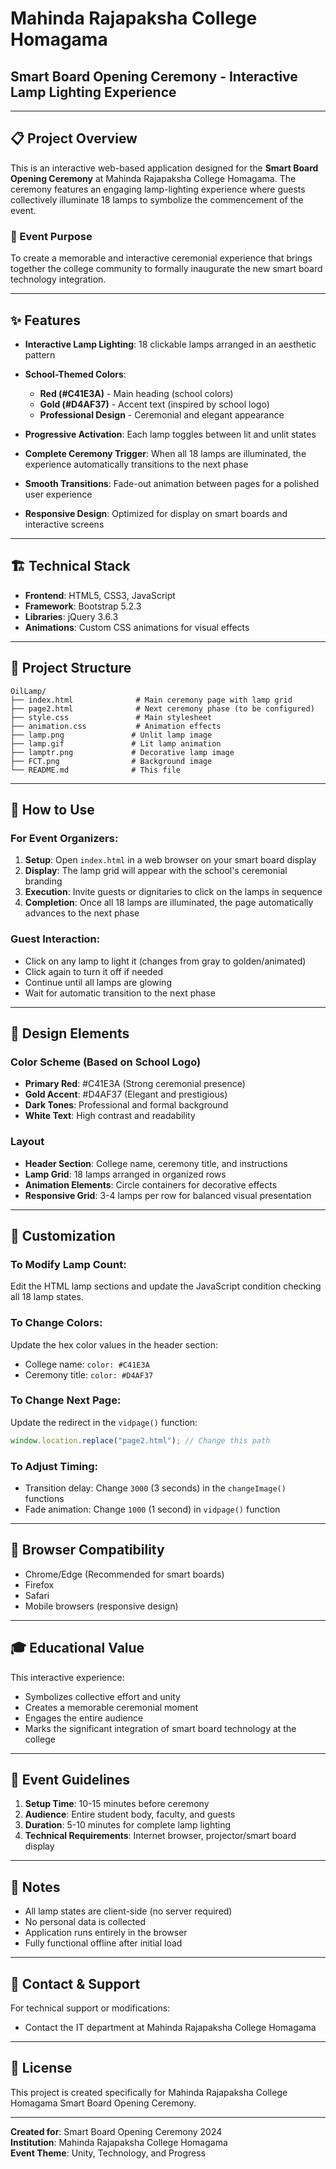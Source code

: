 # Mahinda Rajapaksha College Homagama
## Smart Board Opening Ceremony - Interactive Lamp Lighting Experience

---

## 📋 Project Overview

This is an interactive web-based application designed for the **Smart Board Opening Ceremony** at Mahinda Rajapaksha College Homagama. The ceremony features an engaging lamp-lighting experience where guests collectively illuminate 18 lamps to symbolize the commencement of the event.

### 🎯 Event Purpose
To create a memorable and interactive ceremonial experience that brings together the college community to formally inaugurate the new smart board technology integration.

---

## ✨ Features

- **Interactive Lamp Lighting**: 18 clickable lamps arranged in an aesthetic pattern
- **School-Themed Colors**: 
  - **Red (#C41E3A)** - Main heading (school colors)
  - **Gold (#D4AF37)** - Accent text (inspired by school logo)
  - **Professional Design** - Ceremonial and elegant appearance

- **Progressive Activation**: Each lamp toggles between lit and unlit states
- **Complete Ceremony Trigger**: When all 18 lamps are illuminated, the experience automatically transitions to the next phase
- **Smooth Transitions**: Fade-out animation between pages for a polished user experience
- **Responsive Design**: Optimized for display on smart boards and interactive screens

---

## 🏗️ Technical Stack

- **Frontend**: HTML5, CSS3, JavaScript
- **Framework**: Bootstrap 5.2.3
- **Libraries**: jQuery 3.6.3
- **Animations**: Custom CSS animations for visual effects

---

## 📁 Project Structure

```
OilLamp/
├── index.html              # Main ceremony page with lamp grid
├── page2.html              # Next ceremony phase (to be configured)
├── style.css               # Main stylesheet
├── animation.css           # Animation effects
├── lamp.png               # Unlit lamp image
├── lamp.gif               # Lit lamp animation
├── lamptr.png             # Decorative lamp image
├── FCT.png                # Background image
└── README.md              # This file
```

---

## 🚀 How to Use

### For Event Organizers:

1. **Setup**: Open `index.html` in a web browser on your smart board display
2. **Display**: The lamp grid will appear with the school's ceremonial branding
3. **Execution**: Invite guests or dignitaries to click on the lamps in sequence
4. **Completion**: Once all 18 lamps are illuminated, the page automatically advances to the next phase

### Guest Interaction:

- Click on any lamp to light it (changes from gray to golden/animated)
- Click again to turn it off if needed
- Continue until all lamps are glowing
- Wait for automatic transition to the next phase

---

## 🎨 Design Elements

### Color Scheme (Based on School Logo)
- **Primary Red**: #C41E3A (Strong ceremonial presence)
- **Gold Accent**: #D4AF37 (Elegant and prestigious)
- **Dark Tones**: Professional and formal background
- **White Text**: High contrast and readability

### Layout
- **Header Section**: College name, ceremony title, and instructions
- **Lamp Grid**: 18 lamps arranged in organized rows
- **Animation Elements**: Circle containers for decorative effects
- **Responsive Grid**: 3-4 lamps per row for balanced visual presentation

---

## 🔧 Customization

### To Modify Lamp Count:
Edit the HTML lamp sections and update the JavaScript condition checking all 18 lamp states.

### To Change Colors:
Update the hex color values in the header section:
- College name: `color: #C41E3A`
- Ceremony title: `color: #D4AF37`

### To Change Next Page:
Update the redirect in the `vidpage()` function:
```javascript
window.location.replace("page2.html"); // Change this path
```

### To Adjust Timing:
- Transition delay: Change `3000` (3 seconds) in the `changeImage()` functions
- Fade animation: Change `1000` (1 second) in `vidpage()` function

---

## 📱 Browser Compatibility

- Chrome/Edge (Recommended for smart boards)
- Firefox
- Safari
- Mobile browsers (responsive design)

---

## 🎓 Educational Value

This interactive experience:
- Symbolizes collective effort and unity
- Creates a memorable ceremonial moment
- Engages the entire audience
- Marks the significant integration of smart board technology at the college

---

## 📝 Event Guidelines

1. **Setup Time**: 10-15 minutes before ceremony
2. **Audience**: Entire student body, faculty, and guests
3. **Duration**: 5-10 minutes for complete lamp lighting
4. **Technical Requirements**: Internet browser, projector/smart board display

---

## 🔐 Notes

- All lamp states are client-side (no server required)
- No personal data is collected
- Application runs entirely in the browser
- Fully functional offline after initial load

---

## 👥 Contact & Support

For technical support or modifications:
- Contact the IT department at Mahinda Rajapaksha College Homagama

---

## 📄 License

This project is created specifically for Mahinda Rajapaksha College Homagama Smart Board Opening Ceremony.

---

**Created for**: Smart Board Opening Ceremony 2024  
**Institution**: Mahinda Rajapaksha College Homagama  
**Event Theme**: Unity, Technology, and Progress
